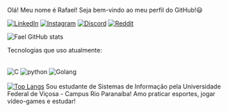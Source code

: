 Olá! Meu nome é Rafael! Seja bem-vindo ao meu perfil do GitHub!😃

[![LinkedIn](https://img.shields.io/badge/LinkedIn-0077B5?style=for-the-badge&logo=linkedin&logoColor=white)](https://www.linkedin.com/in/rafael-ferreira-ribeiro-931720314/)
[![Instagram](https://img.shields.io/badge/Instagram-E4405F?style=for-the-badge&logo=instagram&logoColor=white)](https://www.instagram.com/faelrp_a/)
[![Discord](https://img.shields.io/badge/Discord-7289DA?style=for-the-badge&logo=discord&logoColor=white)](https://discord.com/channels/@me)
[![Reddit](https://img.shields.io/badge/Reddit-FF4500?style=for-the-badge&logo=reddit&logoColor=white)](https://www.reddit.com/user/Fafateee/)

![Fael GitHub stats](https://github-readme-stats.vercel.app/api?username=fael-code&show_icons=true&theme=transparent)

Tecnologias que uso atualmente:
    <div style="display: inline_block"><br/>
        <img align="center" alt="C" src="https://img.shields.io/badge/C-00599C?style=for-the-badge&logo=c&logoColor=white" />
        <img align="center" alt="python" src="https://img.shields.io/badge/Python-3776AB?style=for-the-badge&logo=python&logoColor=white" /> 
        <img align="center" alt="Golang" src="https://img.shields.io/badge/Go-00ADD8?style=for-the-badge&logo=go&logoColor=white" />
    <div><br/>
    [![Top Langs](https://github-readme-stats.vercel.app/api/top-langs/?username=fael-code)](https://github.com/fael-code/github-readme-stats)
    Sou estudante de Sistemas de Informação pela Universidade Federal de Viçosa - Campus Rio Paranaíba! Amo praticar esportes, jogar vídeo-games e estudar! 
    
